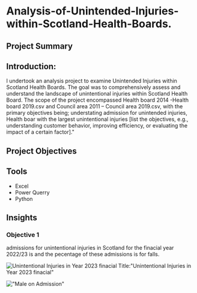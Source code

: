 # Analysis-of-Unintended-Injuries-within-Scotland-Health-Boards.

## Project Summary
## Introduction:
I undertook an analysis project to examine Unintended Injuries within Scotland Health Boards. The goal was to comprehensively assess and understand the landscape of unintentional injuries within Scotland Health Board.
The scope of the project encompassed Health board 2014 -Health board 2019.csv and Council area 2011 – Council area 2019.csv, with the primary objectives being; understating admission for unintended injuries, Health boar with the largest unintentional injuries  [list the objectives, e.g., understanding customer behavior, improving efficiency, or evaluating the impact of a certain factor]."

## Project Objectives

## Tools
* Excel
* Power Querry
* Python


## Insights
### Objective 1
admissions for unintentional injuries in Scotland for the finacial year 2022/23 is and the pecentage of these admissions is for falls.

![](https://github.com/Jejefunmi/Analysis-of-Unintentional-Injuries-within-Scotland-Health-Boards/blob/main/Objective%201.png "Unintentional Injuries in Year 2023 finacial")
Title:"Unintentional Injuries in Year 2023 finacial"



!["Male on Admission"](https://github.com/Jejefunmi/Analysis-of-Unintentional-Injuries-within-Scotland-Health-Boards/blob/main/GRAPH.png "Male on Admission")
